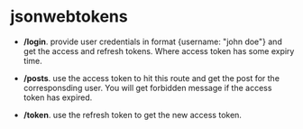 # jsonwebtokens

- **/login**.
provide user credentials in format {username: "john doe"} and get the access and refresh tokens. Where access token has some expiry time.

- **/posts**.
use the access token to hit this route and get the post for the corresponsding user. You will get forbidden message if the access token has expired.

- **/token**.
use the refresh token to get the new access token.
